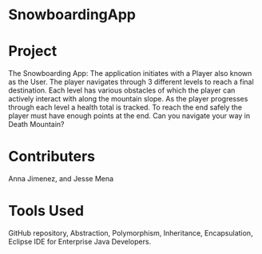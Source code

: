 # SnowboardingApp
# Project
The Snowboarding App: The application initiates with a Player also known as the User. The player navigates through 3 different levels to reach a final destination. Each level has various obstacles of which the player can actively interact with along the mountain slope. As the player progresses through each level a health total is tracked. To reach the end safely the player must have enough points at the end. Can you navigate your way in Death Mountain?
# Contributers
Anna Jimenez, and Jesse Mena
# Tools Used
GitHub repository, Abstraction, Polymorphism, Inheritance, Encapsulation, Eclipse IDE for Enterprise Java Developers.

